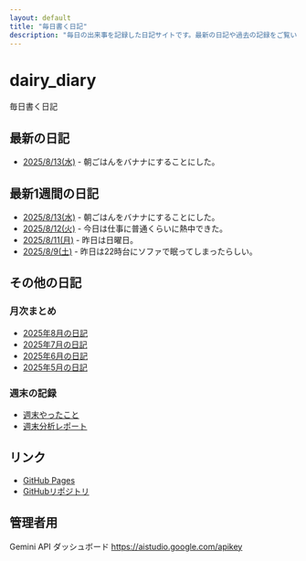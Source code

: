 ```yaml
---
layout: default
title: "毎日書く日記"
description: "毎日の出来事を記録した日記サイトです。最新の日記や過去の記録をご覧いただけます。"
---
```


# dairy_diary

毎日書く日記

## 最新の日記

- [2025/8/13(水)](diary/2025/08/20250813.md) - 朝ごはんをバナナにすることにした。

## 最新1週間の日記

- [2025/8/13(水)](diary/2025/08/20250813.md) - 朝ごはんをバナナにすることにした。
- [2025/8/12(火)](diary/2025/08/20250812.md) - 今日は仕事に普通くらいに熱中できた。
- [2025/8/11(月)](diary/2025/08/20250811.md) - 昨日は日曜日。
- [2025/8/9(土)](diary/2025/08/20250809.md) - 昨日は22時台にソファで眠ってしまったらしい。

## その他の日記

### 月次まとめ

- [2025年8月の日記](diary/2025/monthly/202508.md)
- [2025年7月の日記](diary/2025/monthly/202507.md)
- [2025年6月の日記](diary/2025/monthly/202506.md)
- [2025年5月の日記](diary/2025/monthly/202505.md)

### 週末の記録

- [週末やったこと](diary/2025/weekend/weekend_diary.md)
- [週末分析レポート](diary/2025/weekend/analysis_report.md)

## リンク

- [GitHub Pages](https://hika-pan.github.io/daily_diary/)
- [GitHubリポジトリ](https://github.com/hika-pan/daily_diary)

## 管理者用

Gemini API ダッシュボード <https://aistudio.google.com/apikey>
